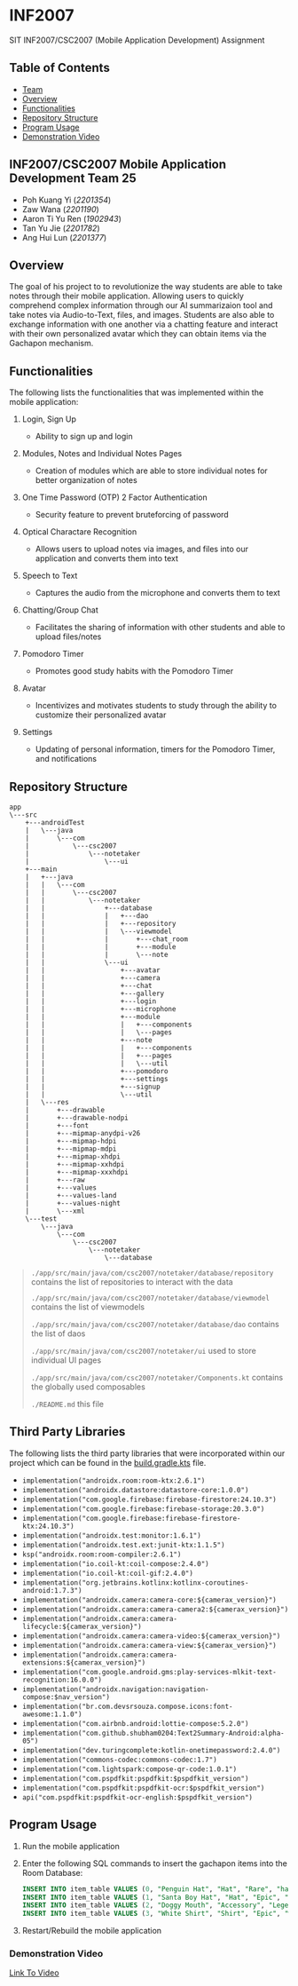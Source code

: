 # INF2007

SIT INF2007/CSC2007 (Mobile Application Development) Assignment

## Table of Contents

- [Team](#inf2007csc2007-mobile-application-development-team-25)
- [Overview](#overview)
- [Functionalities](#functionalities)
- [Repository Structure](#repository-structure)
- [Program Usage](#program-usage)
- [Demonstration Video](#demonstration-video)

## INF2007/CSC2007 Mobile Application Development Team 25

- Poh Kuang Yi (*2201354*)
- Zaw Wana (*2201190*)
- Aaron Ti Yu Ren (*1902943*)
- Tan Yu Jie (*2201782*)
- Ang Hui Lun (*2201377*)

## Overview

The goal of his project to to revolutionize the way students are able to take notes through their mobile application. Allowing users to quickly comprehend complex information through our AI summarizaion tool and take notes via Audio-to-Text, files, and images. Students are also able to exchange information with one another via a chatting feature and interact with their own personalized avatar which they can obtain items via the Gachapon mechanism. 

## Functionalities

The following lists the functionalities that was implemented within the mobile application:

1. Login, Sign Up

    - Ability to sign up and login

2. Modules, Notes and Individual Notes Pages

    - Creation of modules which are able to store individual notes for better organization of notes

3. One Time Password (OTP) 2 Factor Authentication

    - Security feature to prevent bruteforcing of password

4. Optical Charactare Recognition

    - Allows users to upload notes via images, and files into our application and converts them into text

5. Speech to Text

    - Captures the audio from the microphone and converts them to text

6. Chatting/Group Chat

    - Facilitates the sharing of information with other students and able to upload files/notes

7. Pomodoro Timer

    - Promotes good study habits with the Pomodoro Timer

8. Avatar

    - Incentivizes and motivates students to study through the ability to customize their personalized avatar

9. Settings

    - Updating of personal information, timers for the Pomodoro Timer, and notifications

## Repository Structure

```
app
\---src
    +---androidTest
    |   \---java
    |       \---com
    |           \---csc2007
    |               \---notetaker
    |                   \---ui
    +---main
    |   +---java
    |   |   \---com
    |   |       \---csc2007
    |   |           \---notetaker
    |   |               +---database
    |   |               |   +---dao
    |   |               |   +---repository
    |   |               |   \---viewmodel
    |   |               |       +---chat_room
    |   |               |       +---module
    |   |               |       \---note
    |   |               \---ui
    |   |                   +---avatar
    |   |                   +---camera
    |   |                   +---chat
    |   |                   +---gallery
    |   |                   +---login
    |   |                   +---microphone
    |   |                   +---module
    |   |                   |   +---components
    |   |                   |   \---pages
    |   |                   +---note
    |   |                   |   +---components
    |   |                   |   +---pages
    |   |                   |   \---util
    |   |                   +---pomodoro
    |   |                   +---settings
    |   |                   +---signup
    |   |                   \---util
    |   \---res
    |       +---drawable
    |       +---drawable-nodpi
    |       +---font
    |       +---mipmap-anydpi-v26
    |       +---mipmap-hdpi
    |       +---mipmap-mdpi
    |       +---mipmap-xhdpi
    |       +---mipmap-xxhdpi
    |       +---mipmap-xxxhdpi
    |       +---raw
    |       +---values
    |       +---values-land
    |       +---values-night
    |       \---xml
    \---test
        \---java
            \---com
                \---csc2007
                    \---notetaker
                        \---database
```

> `./app/src/main/java/com/csc2007/notetaker/database/repository` contains the list of repositories to interact with the data
>
> `./app/src/main/java/com/csc2007/notetaker/database/viewmodel` contains the list of viewmodels
>
> `./app/src/main/java/com/csc2007/notetaker/database/dao` contains the list of daos
>
> `./app/src/main/java/com/csc2007/notetaker/ui` used to store individual UI pages
>
> `./app/src/main/java/com/csc2007/notetaker/Components.kt` contains the globally used composables
> 
> `./README.md` this file

## Third Party Libraries

The following lists the third party libraries that were incorporated within our project which can be found in the [build.gradle.kts](./app/build.gradle.kts) file.
- `implementation("androidx.room:room-ktx:2.6.1")`
- `implementation("androidx.datastore:datastore-core:1.0.0")`
- `implementation("com.google.firebase:firebase-firestore:24.10.3")`
- `implementation("com.google.firebase:firebase-storage:20.3.0")`
- `implementation("com.google.firebase:firebase-firestore-ktx:24.10.3")`
- `implementation("androidx.test:monitor:1.6.1")`
- `implementation("androidx.test.ext:junit-ktx:1.1.5")`
- `ksp("androidx.room:room-compiler:2.6.1")`
- `implementation("io.coil-kt:coil-compose:2.4.0")`
- `implementation("io.coil-kt:coil-gif:2.4.0")`
- `implementation("org.jetbrains.kotlinx:kotlinx-coroutines-android:1.7.3")`
- `implementation("androidx.camera:camera-core:${camerax_version}")`
- `implementation("androidx.camera:camera-camera2:${camerax_version}")`
- `implementation("androidx.camera:camera-lifecycle:${camerax_version}")`
- `implementation("androidx.camera:camera-video:${camerax_version}")`
- `implementation("androidx.camera:camera-view:${camerax_version}")`
- `implementation("androidx.camera:camera-extensions:${camerax_version}")`
- `implementation("com.google.android.gms:play-services-mlkit-text-recognition:16.0.0")`
- `implementation("androidx.navigation:navigation-compose:$nav_version")`
- `implementation("br.com.devsrsouza.compose.icons:font-awesome:1.1.0")`
- `implementation("com.airbnb.android:lottie-compose:5.2.0")`
- `implementation("com.github.shubham0204:Text2Summary-Android:alpha-05")`
- `implementation("dev.turingcomplete:kotlin-onetimepassword:2.4.0")`
- `implementation("commons-codec:commons-codec:1.7")`
- `implementation("com.lightspark:compose-qr-code:1.0.1")`
- `implementation("com.pspdfkit:pspdfkit:$pspdfkit_version")`
- `implementation("com.pspdfkit:pspdfkit-ocr:$pspdfkit_version")`
- `api("com.pspdfkit:pspdfkit-ocr-english:$pspdfkit_version")`

## Program Usage

1. Run the mobile application 

2. Enter the following SQL commands to insert the gachapon items into the Room Database:

    ```SQL
    INSERT INTO item_table VALUES (0, "Penguin Hat", "Hat", "Rare", "hat_1")
    INSERT INTO item_table VALUES (1, "Santa Boy Hat", "Hat", "Epic", "santa_boy_hat")
    INSERT INTO item_table VALUES (2, "Doggy Mouth", "Accessory", "Legendary", "doggy_mouth")
    INSERT INTO item_table VALUES (3, "White Shirt", "Shirt", "Epic", "white_shirt")
    ```

3. Restart/Rebuild the mobile application

### Demonstration Video

[Link To Video](https://www.youtube.com/watch?v=1enO8tr-CoM&feature=youtu.be)
